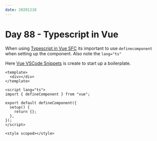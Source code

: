```yaml
---
date: 20201218
---
```


# Day 88 - Typescript in Vue

When using [Typescript in Vue SFC](https://v3.vuejs.org/guide/typescript-support.html#typescript-support) its important to use `definecomponent` when setting up the component. Also note the `lang="ts"`

Here [Vue VSCode Snippets](https://marketplace.visualstudio.com/items?itemName=sdras.vue-vscode-snippets) is create to start up a boilerplate.

```vue
<template>
  <div></div>
</template>

<script lang="ts">
import { defineComponent } from "vue";

export default defineComponent({
  setup() {
    return {};
  },
});
</script>

<style scoped></style>
```
